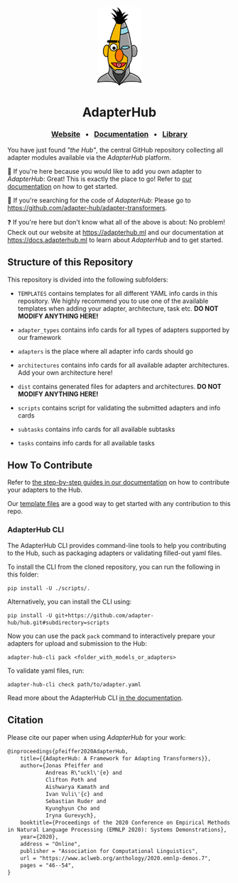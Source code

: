 <p align="center">
    <img src="resources/adapter-bert.png" width="100"/>
</p>
<h1 align="center">AdapterHub</h1>
<h3 align="center">
    <a href="https://adapterhub.ml">Website</a>
    &nbsp; • &nbsp;
    <a href="https://docs.adapterhub.ml">Documentation</a>
    &nbsp; • &nbsp;
    <a href="https://github.com/adapter-hub/adapter-transformers">Library</a>
</h3>

You have just found _"the Hub"_, the central GitHub repository collecting all adapter modules available via the _AdapterHub_ platform.

📍 If you're here because you would like to add you own adapter to _AdapterHub_: Great! This is exactly the place to go! Refer to [our documentation](https://docs.adapterhub.ml/contributing.html) on how to get started.

🔎 If you're searching for the code of _AdapterHub_: Please go to https://github.com/adapter-hub/adapter-transformers.

❓ If you're here but don't know what all of the above is about: No problem! Check out our website at https://adapterhub.ml and our documentation at https://docs.adapterhub.ml to learn about _AdapterHub_ and to get started.

## Structure of this Repository

This repository is divided into the following subfolders:

- `TEMPLATES` contains templates for all different YAML info cards in this repository. We highly recommend you to use one of the available templates when adding your adapter, architecture, task etc. **DO NOT MODIFY ANYTHING HERE!**

- `adapter_types` contains info cards for all types of adapters supported by our framework

- `adapters` is the place where all adapter info cards should go

- `architectures` contains info cards for all available adapter architectures. Add your own architecture here!

- `dist` contains generated files for adapters and architectures. **DO NOT MODIFY ANYTHING HERE!**

- `scripts` contains script for validating the submitted adapters and info cards

- `subtasks` contains info cards for all available subtasks

- `tasks` contains info cards for all available tasks

## How To Contribute

Refer to [the step-by-step guides in our documentation](https://docs.adapterhub.ml/contributing.html) on how to contribute your adapters to the Hub.

Our [template files](https://github.com/Adapter-Hub/Hub/tree/master/TEMPLATES) are a good way to get started with any contribution to this repo.

### AdapterHub CLI

The AdapterHub CLI provides command-line tools to help you contributing to the Hub, such as packaging adapters or validating filled-out yaml files.

To install the CLI from the cloned repository, you can run the following in this folder:
```
pip install -U ./scripts/.
```
Alternatively, you can install the CLI using:
```
pip install -U git+https://github.com/adapter-hub/hub.git#subdirectory=scripts
```

Now you can use the pack `pack` command to interactively prepare your adapters for upload and submission to the Hub:
```
adapter-hub-cli pack <folder_with_models_or_adapters>
```

To validate yaml files, run:
```
adapter-hub-cli check path/to/adapter.yaml
```

Read more about the AdapterHub CLI [in the documentation](https://docs.adapterhub.ml/contributing.html).


## Citation

Please cite our paper when using _AdapterHub_ for your work:

```
@inproceedings{pfeiffer2020AdapterHub,
    title={{AdapterHub: A Framework for Adapting Transformers}},
    author={Jonas Pfeiffer and
            Andreas R\"uckl\'{e} and
            Clifton Poth and
            Aishwarya Kamath and
            Ivan Vuli\'{c} and
            Sebastian Ruder and
            Kyunghyun Cho and
            Iryna Gurevych},
    booktitle={Proceedings of the 2020 Conference on Empirical Methods in Natural Language Processing (EMNLP 2020): Systems Demonstrations},
    year={2020},
    address = "Online",
    publisher = "Association for Computational Linguistics",
    url = "https://www.aclweb.org/anthology/2020.emnlp-demos.7",
    pages = "46--54",
}
```
